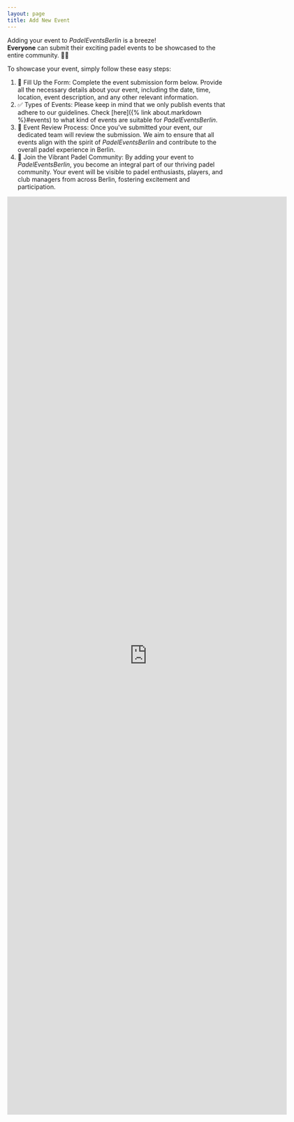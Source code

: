 ```yaml
---
layout: page
title: Add New Event
---
```


Adding your event to *PadelEventsBerlin* is a breeze!<br/> 
**Everyone** can submit their exciting padel events to be showcased to the entire community. 🎾🌟 

To showcase your event, simply follow these easy steps:

1. 📝 Fill Up the Form: Complete the event submission form below. Provide all the necessary details about your event, including the date, time, location, event description, and any other relevant information. 
2. ✅ Types of Events: Please keep in mind that we only publish events that adhere to our guidelines. Check [here]({% link about.markdown %}#events) to  what kind of events are suitable for *PadelEventsBerlin*.
3. 🧐 Event Review Process: Once you've submitted your event, our dedicated team will review the submission. We aim to ensure that all events align with the spirit of *PadelEventsBerlin* and contribute to the overall padel experience in Berlin.
4. 🤝 Join the Vibrant Padel Community: By adding your event to *PadelEventsBerlin*, you become an integral part of our thriving padel community. Your event will be visible to padel enthusiasts, players, and club managers from across Berlin, fostering excitement and participation.

<iframe src="https://docs.google.com/forms/d/e/1FAIpQLSfxBYtH-ARdl4yfBVtVtb5cnlL_b_D0DObk7KiXBtGX_hs3AA/viewform?embedded=true" width="640" height="2100" frameborder="0" marginheight="0" marginwidth="0">Loading…</iframe>
